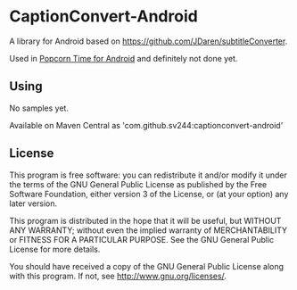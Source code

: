 CaptionConvert-Android
======

A library for Android based on https://github.com/JDaren/subtitleConverter.

Used in [Popcorn Time for Android](https://github.com/popcorn-official/popcorn-android) and definitely not done yet.

Using
--------

No samples yet.

Available on Maven Central as 'com.github.sv244:captionconvert-android'

License
--------

This program is free software: you can redistribute it and/or modify it under the terms of the GNU General Public License as published by the Free Software Foundation, either version 3 of the License, or (at your option) any later version.

This program is distributed in the hope that it will be useful, but WITHOUT ANY WARRANTY; without even the implied warranty of MERCHANTABILITY or FITNESS FOR A PARTICULAR PURPOSE.  See the GNU General Public License for more details.

You should have received a copy of the GNU General Public License along with this program.  If not, see http://www.gnu.org/licenses/.

